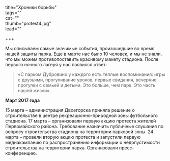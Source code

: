 title="Хроники борьбы"  
tags=""  
cat=""  
thumb="protest4.jpg"  
lead=""  

+++

Мы описываем самые значимые события, произошедшие во время нашей защиты парка. Еще в марте нас было 10 человек, и мы не знали, что мы можем противопоставить красивому макету стадиона. После первого ночного лагеря у нас появился ответ: 

> «С парком Дубровино у каждого есть теплые воспоминания: игры с друзьями, прогуливание уроков, первые свидания, вечерние прогулки с семьей и детьми. Это больше, чем парк. Это часть нашей жизни».

**Март 2017 года**

15 марта – администрация Двоегорска приняла решение о строительстве в центре рекреационно-природной зоны футбольного стадиона.
17 марта – организовали первую акцию протеста жителей Первомайского района. Требование назначить публичные слушания по вопросу строительства стадиона на территории парковой зоны.
24 марта – провели вторую акцию протеста и запустили первую медиакампанию по распространению информации о недопустимости строительства на территории парка. Организовали пресс-конференцию.

